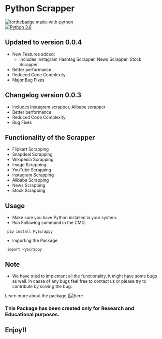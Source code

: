 # Python Scrapper

[![forthebadge made-with-python](http://ForTheBadge.com/images/badges/made-with-python.svg)](https://www.python.org/)                 
[![Python 3.6](https://img.shields.io/badge/python-3.6-blue.svg)](https://www.python.org/downloads/release/python-360/)   

## Updated to version 0.0.4

- New Features added:
  - Includes Instagram Hashtag Scrapper, News Scrapper, Stock Scrapper
- Better performance
- Reduced Code Complexity
- Major Bug Fixes

## Changelog version 0.0.3

- Includes Instagram scrapper, Alibaba scrapper
- Better performance
- Reduced Code Complexity
- Bug Fixes

## Functionality of the Scrapper

- Flipkart Scrapping
- Snapdeal Scrapping
- Wikipedia Scrapping
- Image Scrapping
- YouTube Scrapping
- Instagram Scrapping
- Alibaba Scrapping
- News Scrapping
- Stock Scrapping

## Usage

- Make sure you have Python installed in your system.
- Run Following command in the CMD.
 ```
  pip install PyScrappy
  ```
- Importing the Package
 ```
  import PyScrappy
  ```

## Note 
- We have tried to implement all the functionality, it might have some bugs as well. In casse of any bugs feel free to contact us or please try to contribute by solving the bug.

Learn more about the package [![here](https://vedaantsingh706.medium.com/web-scraping-in-python-using-the-all-new-pyscrappy-5c136ed6906b)

### This Package has been created only for Research and Educational purposes.

## Enjoy!!
